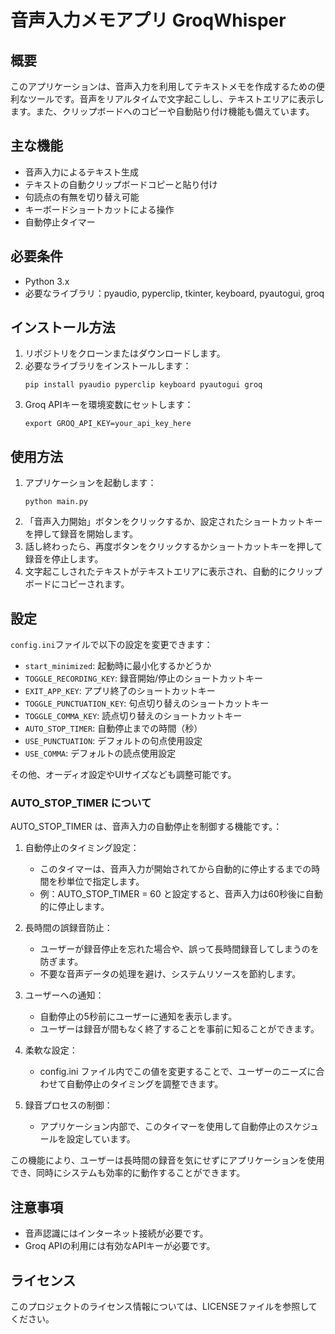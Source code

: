 # 音声入力メモアプリ GroqWhisper

## 概要
このアプリケーションは、音声入力を利用してテキストメモを作成するための便利なツールです。音声をリアルタイムで文字起こしし、テキストエリアに表示します。また、クリップボードへのコピーや自動貼り付け機能も備えています。

## 主な機能
- 音声入力によるテキスト生成
- テキストの自動クリップボードコピーと貼り付け
- 句読点の有無を切り替え可能
- キーボードショートカットによる操作
- 自動停止タイマー

## 必要条件
- Python 3.x
- 必要なライブラリ：pyaudio, pyperclip, tkinter, keyboard, pyautogui, groq

## インストール方法
1. リポジトリをクローンまたはダウンロードします。
2. 必要なライブラリをインストールします：
   ```
   pip install pyaudio pyperclip keyboard pyautogui groq
   ```
3. Groq APIキーを環境変数にセットします：
   ```
   export GROQ_API_KEY=your_api_key_here
   ```

## 使用方法
1. アプリケーションを起動します：
   ```
   python main.py
   ```
2. 「音声入力開始」ボタンをクリックするか、設定されたショートカットキーを押して録音を開始します。
3. 話し終わったら、再度ボタンをクリックするかショートカットキーを押して録音を停止します。
4. 文字起こしされたテキストがテキストエリアに表示され、自動的にクリップボードにコピーされます。

## 設定
`config.ini`ファイルで以下の設定を変更できます：

- `start_minimized`: 起動時に最小化するかどうか
- `TOGGLE_RECORDING_KEY`: 録音開始/停止のショートカットキー
- `EXIT_APP_KEY`: アプリ終了のショートカットキー
- `TOGGLE_PUNCTUATION_KEY`: 句点切り替えのショートカットキー
- `TOGGLE_COMMA_KEY`: 読点切り替えのショートカットキー
- `AUTO_STOP_TIMER`: 自動停止までの時間（秒）
- `USE_PUNCTUATION`: デフォルトの句点使用設定
- `USE_COMMA`: デフォルトの読点使用設定

その他、オーディオ設定やUIサイズなども調整可能です。

### AUTO_STOP_TIMER について
AUTO_STOP_TIMER は、音声入力の自動停止を制御する機能です。：

1. 自動停止のタイミング設定：
   - このタイマーは、音声入力が開始されてから自動的に停止するまでの時間を秒単位で指定します。
   - 例：AUTO_STOP_TIMER = 60 と設定すると、音声入力は60秒後に自動的に停止します。

2. 長時間の誤録音防止：
   - ユーザーが録音停止を忘れた場合や、誤って長時間録音してしまうのを防ぎます。
   - 不要な音声データの処理を避け、システムリソースを節約します。

3. ユーザーへの通知：
   - 自動停止の5秒前にユーザーに通知を表示します。
   - ユーザーは録音が間もなく終了することを事前に知ることができます。

4. 柔軟な設定：
   - config.ini ファイル内でこの値を変更することで、ユーザーのニーズに合わせて自動停止のタイミングを調整できます。

5. 録音プロセスの制御：
   - アプリケーション内部で、このタイマーを使用して自動停止のスケジュールを設定しています。

この機能により、ユーザーは長時間の録音を気にせずにアプリケーションを使用でき、同時にシステムも効率的に動作することができます。

## 注意事項
- 音声認識にはインターネット接続が必要です。
- Groq APIの利用には有効なAPIキーが必要です。

## ライセンス
このプロジェクトのライセンス情報については、LICENSEファイルを参照してください。